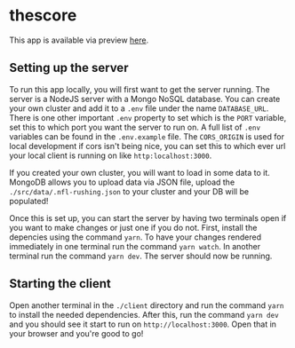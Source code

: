 # thescore
This app is available via preview [here](https://thescore.vercel.app/).

## Setting up the server
To run this app locally, you will first want to get the server running.  The server is a NodeJS server with a Mongo NoSQL database.  You can create your own cluster and add it to a `.env` file under the name `DATABASE_URL`.  There is one other important `.env` property to set which is the `PORT` variable, set this to which port you want the server to run on.  A full list of `.env` variables can be found in the `.env.example` file.  The `CORS_ORIGIN` is used for local development if cors isn't being nice, you can set this to which ever url your local client is running on like `http:localhost:3000`.

If you created your own cluster, you will want to load in some data to it.  MongoDB allows you to upload data via JSON file, upload the `./src/data/.nfl-rushing.json` to your cluster and your DB will be populated!

Once this is set up, you can start the server by having two terminals open if you want to make changes or just one if you do not.  First, install the depencies using the command `yarn`.  To have your changes rendered immediately in one terminal run the command `yarn watch`.  In another terminal run the command `yarn dev`.  The server should now be running.

## Starting the client
Open another terminal in the `./client` directory and run the command `yarn` to install the needed dependencies.  After this, run the command `yarn dev` and you should see it start to run on `http://localhost:3000`.  Open that in your browser and you're good to go!
